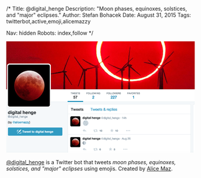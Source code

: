 /*
Title: @digital_henge
Description: "Moon phases, equinoxes, solstices, and "major" eclipses."
Author: Stefan Bohacek
Date: August 31, 2015
Tags: twitterbot,active,emoji,alicemazzy

Nav: hidden
Robots: index,follow
*/

[![](/content/bots/twitterbots/images/digital_henge.png)](https://twitter.com/digital_henge)

[@digital_henge](https://twitter.com/digital_henge) is a Twitter bot that tweets *moon phases, equinoxes, solstices, and "major" eclipses* using emojis. Created by [Alice Maz](https://twitter.com/alicemazzy).